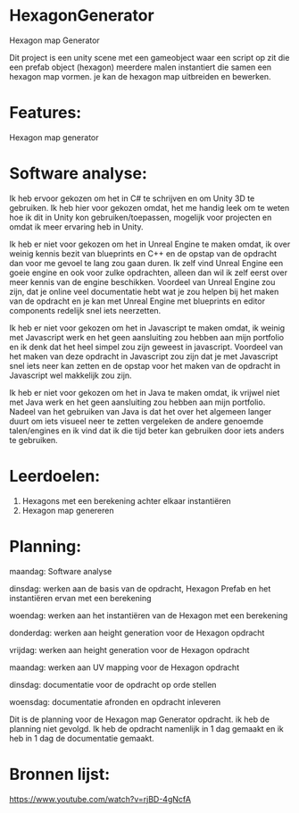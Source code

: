 # **HexagonGenerator**

Hexagon map Generator

Dit project is een unity scene met een gameobject waar een script op zit die een prefab object (hexagon) meerdere malen instantiert die samen een hexagon map vormen.
je kan de hexagon map uitbreiden en bewerken.

# Features:

Hexagon map generator

# Software analyse:

Ik heb ervoor gekozen om het in C# te schrijven en om Unity 3D te gebruiken. Ik heb hier voor gekozen omdat, het me handig leek om te weten hoe ik dit in Unity kon gebruiken/toepassen, mogelijk voor projecten en omdat ik meer ervaring heb in Unity.

Ik heb er niet voor gekozen om het in Unreal Engine te maken omdat, ik over weinig kennis bezit van blueprints en C++ en de opstap van de opdracht dan voor me gevoel te lang zou gaan duren. Ik zelf vind Unreal Engine een goeie engine en ook voor zulke opdrachten, alleen dan wil ik zelf eerst over meer kennis van de engine beschikken. Voordeel van Unreal Engine zou zijn, dat je online veel documentatie hebt wat je zou helpen bij het maken van de opdracht en je kan met Unreal Engine met blueprints en editor components redelijk snel iets neerzetten.

Ik heb er niet voor gekozen om het in Javascript te maken omdat, ik weinig met Javascript werk en het geen aansluiting zou hebben aan mijn portfolio en ik denk dat het heel simpel zou zijn geweest in javascript. Voordeel van het maken van deze opdracht in Javascript zou zijn dat je met Javascript snel iets neer kan zetten en de opstap voor het maken van de opdracht in Javascript wel makkelijk zou zijn.

Ik heb er niet voor gekozen om het in Java te maken omdat, ik vrijwel niet met Java werk en het geen aansluiting zou hebben aan mijn portfolio. Nadeel van het gebruiken van Java is dat het over het algemeen langer duurt om iets visueel neer te zetten vergeleken de andere genoemde talen/engines en ik vind dat ik die tijd beter kan gebruiken door iets anders te gebruiken.

# Leerdoelen: 

1. Hexagons met een berekening achter elkaar instantiëren
2. Hexagon map genereren

# Planning: 

maandag: Software analyse 

dinsdag: werken aan de basis van de opdracht, Hexagon Prefab en het instantiëren ervan met een berekening

woendag: werken aan het instantiëren van de Hexagon met een berekening
 
donderdag: werken aan height generation voor de Hexagon opdracht 

vrijdag: werken aan height generation voor de Hexagon opdracht 

maandag: werken aan UV mapping voor de Hexagon opdracht

dinsdag: documentatie voor de opdracht op orde stellen

woensdag: documentatie afronden en opdracht inleveren


Dit is de planning voor de Hexagon map Generator opdracht.
ik heb de planning niet gevolgd. 
Ik heb de opdracht namenlijk in 1 dag gemaakt en ik heb in 1 dag de documentatie gemaakt.


# Bronnen lijst:

https://www.youtube.com/watch?v=rjBD-4gNcfA
